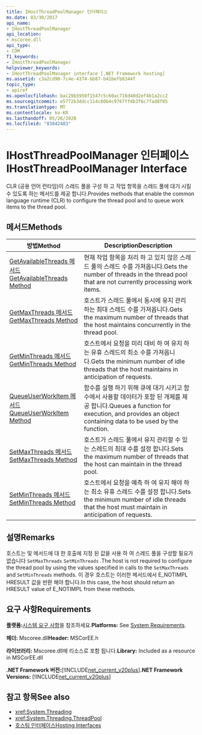 ```yaml
---
title: IHostThreadPoolManager 인터페이스
ms.date: 03/30/2017
api_name:
- IHostThreadPoolManager
api_location:
- mscoree.dll
api_type:
- COM
f1_keywords:
- IHostThreadPoolManager
helpviewer_keywords:
- IHostThreadPoolManager interface [.NET Framework hosting]
ms.assetid: c3a2cd90-7c4e-4374-bb87-b41befb8344f
topic_type:
- apiref
ms.openlocfilehash: bac29b5950f1547c5c60ac716d40d2ef4b1a2cc2
ms.sourcegitcommit: e5772b3ddcc114c80b4c9767ffdb3f6c7fad8f05
ms.translationtype: MT
ms.contentlocale: ko-KR
ms.lasthandoff: 05/26/2020
ms.locfileid: "83842483"
---
```

# <a name="ihostthreadpoolmanager-interface"></a><span data-ttu-id="3250f-102">IHostThreadPoolManager 인터페이스</span><span class="sxs-lookup"><span data-stu-id="3250f-102">IHostThreadPoolManager Interface</span></span>
<span data-ttu-id="3250f-103">CLR (공용 언어 런타임)이 스레드 풀을 구성 하 고 작업 항목을 스레드 풀에 대기 시킬 수 있도록 하는 메서드를 제공 합니다.</span><span class="sxs-lookup"><span data-stu-id="3250f-103">Provides methods that enable the common language runtime (CLR) to configure the thread pool and to queue work items to the thread pool.</span></span>  
  
## <a name="methods"></a><span data-ttu-id="3250f-104">메서드</span><span class="sxs-lookup"><span data-stu-id="3250f-104">Methods</span></span>  
  
|<span data-ttu-id="3250f-105">방법</span><span class="sxs-lookup"><span data-stu-id="3250f-105">Method</span></span>|<span data-ttu-id="3250f-106">Description</span><span class="sxs-lookup"><span data-stu-id="3250f-106">Description</span></span>|  
|------------|-----------------|  
|[<span data-ttu-id="3250f-107">GetAvailableThreads 메서드</span><span class="sxs-lookup"><span data-stu-id="3250f-107">GetAvailableThreads Method</span></span>](ihostthreadpoolmanager-getavailablethreads-method.md)|<span data-ttu-id="3250f-108">현재 작업 항목을 처리 하 고 있지 않은 스레드 풀의 스레드 수를 가져옵니다.</span><span class="sxs-lookup"><span data-stu-id="3250f-108">Gets the number of threads in the thread pool that are not currently processing work items.</span></span>|  
|[<span data-ttu-id="3250f-109">GetMaxThreads 메서드</span><span class="sxs-lookup"><span data-stu-id="3250f-109">GetMaxThreads Method</span></span>](ihostthreadpoolmanager-getmaxthreads-method.md)|<span data-ttu-id="3250f-110">호스트가 스레드 풀에서 동시에 유지 관리 하는 최대 스레드 수를 가져옵니다.</span><span class="sxs-lookup"><span data-stu-id="3250f-110">Gets the maximum number of threads that the host maintains concurrently in the thread pool.</span></span>|  
|[<span data-ttu-id="3250f-111">GetMinThreads 메서드</span><span class="sxs-lookup"><span data-stu-id="3250f-111">GetMinThreads Method</span></span>](ihostthreadpoolmanager-getminthreads-method.md)|<span data-ttu-id="3250f-112">호스트에서 요청을 미리 대비 하 여 유지 하는 유휴 스레드의 최소 수를 가져옵니다.</span><span class="sxs-lookup"><span data-stu-id="3250f-112">Gets the minimum number of idle threads that the host maintains in anticipation of requests.</span></span>|  
|[<span data-ttu-id="3250f-113">QueueUserWorkItem 메서드</span><span class="sxs-lookup"><span data-stu-id="3250f-113">QueueUserWorkItem Method</span></span>](ihostthreadpoolmanager-queueuserworkitem-method.md)|<span data-ttu-id="3250f-114">함수를 실행 하기 위해 큐에 대기 시키고 함수에서 사용할 데이터가 포함 된 개체를 제공 합니다.</span><span class="sxs-lookup"><span data-stu-id="3250f-114">Queues a function for execution, and provides an object containing data to be used by the function.</span></span>|  
|[<span data-ttu-id="3250f-115">SetMaxThreads 메서드</span><span class="sxs-lookup"><span data-stu-id="3250f-115">SetMaxThreads Method</span></span>](ihostthreadpoolmanager-setmaxthreads-method.md)|<span data-ttu-id="3250f-116">호스트가 스레드 풀에서 유지 관리할 수 있는 스레드의 최대 수를 설정 합니다.</span><span class="sxs-lookup"><span data-stu-id="3250f-116">Sets the maximum number of threads that the host can maintain in the thread pool.</span></span>|  
|[<span data-ttu-id="3250f-117">SetMinThreads 메서드</span><span class="sxs-lookup"><span data-stu-id="3250f-117">SetMinThreads Method</span></span>](ihostthreadpoolmanager-setminthreads-method.md)|<span data-ttu-id="3250f-118">호스트에서 요청을 예측 하 여 유지 해야 하는 최소 유휴 스레드 수를 설정 합니다.</span><span class="sxs-lookup"><span data-stu-id="3250f-118">Sets the minimum number of idle threads that the host must maintain in anticipation of requests.</span></span>|  
  
## <a name="remarks"></a><span data-ttu-id="3250f-119">설명</span><span class="sxs-lookup"><span data-stu-id="3250f-119">Remarks</span></span>  
 <span data-ttu-id="3250f-120">호스트는 및 메서드에 대 한 호출에 지정 된 값을 사용 하 여 스레드 풀을 구성할 필요가 없습니다 `SetMaxThreads` `SetMinThreads` .</span><span class="sxs-lookup"><span data-stu-id="3250f-120">The host is not required to configure the thread pool by using the values specified in calls to the `SetMaxThreads` and `SetMinThreads` methods.</span></span> <span data-ttu-id="3250f-121">이 경우 호스트는 이러한 메서드에서 E_NOTIMPL HRESULT 값을 반환 해야 합니다.</span><span class="sxs-lookup"><span data-stu-id="3250f-121">In this case, the host should return an HRESULT value of E_NOTIMPL from these methods.</span></span>  
  
## <a name="requirements"></a><span data-ttu-id="3250f-122">요구 사항</span><span class="sxs-lookup"><span data-stu-id="3250f-122">Requirements</span></span>  
 <span data-ttu-id="3250f-123">**플랫폼:**[시스템 요구 사항](../../get-started/system-requirements.md)을 참조하세요.</span><span class="sxs-lookup"><span data-stu-id="3250f-123">**Platforms:** See [System Requirements](../../get-started/system-requirements.md).</span></span>  
  
 <span data-ttu-id="3250f-124">**헤더:** Mscoree.dll</span><span class="sxs-lookup"><span data-stu-id="3250f-124">**Header:** MSCorEE.h</span></span>  
  
 <span data-ttu-id="3250f-125">**라이브러리:** Mscoree.dll에 리소스로 포함 됩니다.</span><span class="sxs-lookup"><span data-stu-id="3250f-125">**Library:** Included as a resource in MSCorEE.dll</span></span>  
  
 <span data-ttu-id="3250f-126">**.NET Framework 버전:**[!INCLUDE[net_current_v20plus](../../../../includes/net-current-v20plus-md.md)]</span><span class="sxs-lookup"><span data-stu-id="3250f-126">**.NET Framework Versions:** [!INCLUDE[net_current_v20plus](../../../../includes/net-current-v20plus-md.md)]</span></span>  
  
## <a name="see-also"></a><span data-ttu-id="3250f-127">참고 항목</span><span class="sxs-lookup"><span data-stu-id="3250f-127">See also</span></span>

- <xref:System.Threading>
- <xref:System.Threading.ThreadPool>
- [<span data-ttu-id="3250f-128">호스팅 인터페이스</span><span class="sxs-lookup"><span data-stu-id="3250f-128">Hosting Interfaces</span></span>](hosting-interfaces.md)
